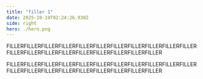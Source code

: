 ```yaml
---
title: "filler 1"
date: 2025-10-19T02:24:26.930Z
side: right
hero: ./hero.png
---
```


FILLERFILLERFILLERFILLERFILLERFILLERFILLERFILLERFILLERFILLERFILLERFILLERFILLERFILLERFILLERFILLERFILLERFILLERFILLERFILLER

FILLERFILLERFILLERFILLERFILLERFILLERFILLERFILLERFILLERFILLERFILLERFILLERFILLERFILLERFILLERFILLERFILLERFILLERFILLERFILLER
